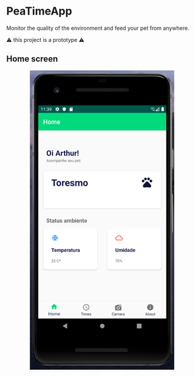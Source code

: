 # PeaTimeApp

Monitor the quality of the environment and feed your pet from anywhere.

:warning: this project is a prototype :warning:

## Home screen
<p align="center">
  <img src="./screens/screen_home.png" width="380px" />
</p>
